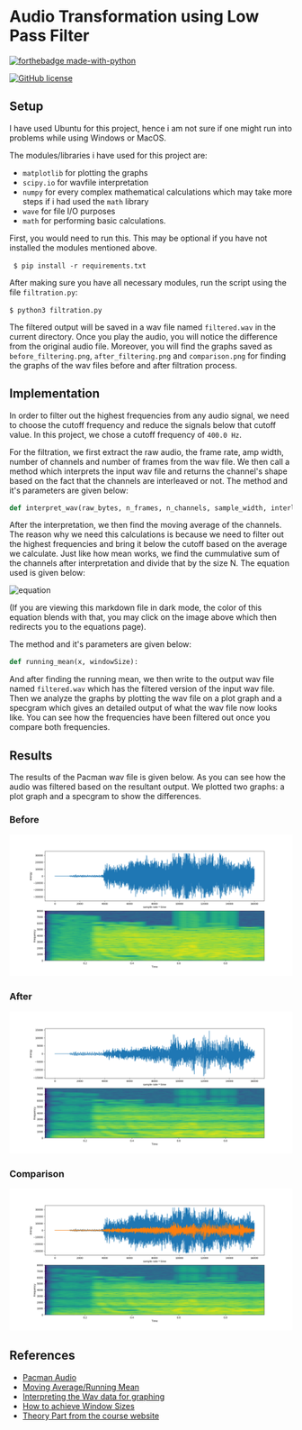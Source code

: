 # Audio Transformation using Low Pass Filter

[![forthebadge made-with-python](http://ForTheBadge.com/images/badges/made-with-python.svg)](https://www.python.org/)

[![GitHub license](https://img.shields.io/github/license/Naereen/StrapDown.js.svg)](https://github.com/Naereen/StrapDown.js/blob/master/LICENSE)

## Setup

I have used Ubuntu for this project, hence i am not sure if one might run into problems while using Windows or MacOS.

The modules/libraries i have used for this project are:
- `matplotlib` for plotting the graphs
- `scipy.io` for wavfile interpretation
- `numpy` for every complex mathematical calculations which may take more steps if i had used the `math` library
- `wave` for file I/O purposes
- `math` for performing basic calculations.

First, you would need to run this. This may be optional if you have not installed the modules mentioned above.

` $ pip install -r requirements.txt`

After making sure you have all necessary modules, run the script using the file `filtration.py`:

`$ python3 filtration.py`
 
The filtered output will be saved in a wav file named `filtered.wav` in the current directory. Once you play the audio, you will notice the difference from the original audio file. Moreover, you will find the graphs saved as `before_filtering.png`, `after_filtering.png` and `comparison.png` for finding the graphs of the wav files before and after filtration process.

## Implementation

In order to filter out the highest frequencies from any audio signal, we need to choose the cutoff frequency and reduce the signals below that cutoff value. In this project, we chose a cutoff frequency of `400.0 Hz`.

For the filtration, we first extract the raw audio, the frame rate, amp width, number of channels and number of frames from the wav file. We then call a method which interprets the input wav file and returns the channel's shape based on the fact that the channels are interleaved or not. The method and it's parameters are given below:
```python
def interpret_wav(raw_bytes, n_frames, n_channels, sample_width, interleaved = True):
```
After the interpretation, we then find the moving average of the channels. The reason why we need this calculations is because we need to filter out the highest frequencies and bring it below the cutoff based on the average we calculate. Just like how mean works, we find the cummulative sum of the channels after interpretation and divide that by the size N. The equation used is given below:

![equation](https://wikimedia.org/api/rest_v1/media/math/render/svg/9662585f6a706ef68d22484389a861cbc67b21cc)

(If you are viewing this markdown file in dark mode, the color of this equation blends with that, you may click on the image above which then redirects you to the equations page).

The method and it's parameters are given below:
```python
def running_mean(x, windowSize):
```

And after finding the running mean, we then write to the output wav file named `filtered.wav` which has the filtered version of the input wav file. Then we analyze the graphs by plotting the wav file on a plot graph and a specgram which gives an detailed output of what the wav file now looks like. You can see how the frequencies have been filtered out once you compare both frequencies.


## Results

The results of the Pacman wav file is given below. As you can see how the audio was filtered based on the resultant output. We plotted two graphs: a plot graph and a specgram to show the differences.

### Before

![before_filtration](before_filtering.png)


### After

![after_filtration](after_filtering.png)

### Comparison

![comparison](comparison.png)


## References
- [Pacman Audio](https://www.wavsource.com/video_games/pac-man.htm)
- [Moving Average/Running Mean](https://en.wikipedia.org/wiki/Moving_average)
- [Interpreting the Wav data for graphing](http://stackoverflow.com/questions/2226853/interpreting-wav-data/2227174#2227174)
- [How to achieve Window Sizes](http://dsp.stackexchange.com/questions/9966/what-is-the-cut-off-frequency-of-a-moving-average-filter)
- [Theory Part from the course website](https://cmsc388v.gitlab.io/)
